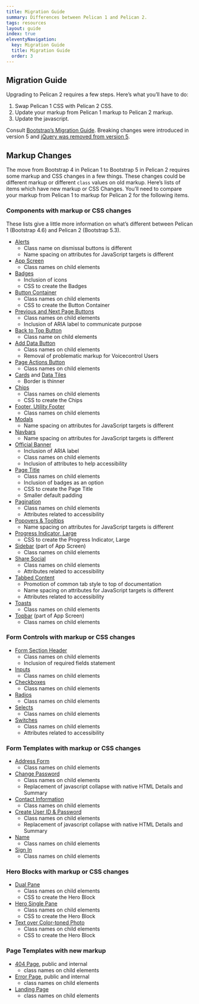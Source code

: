 ```yaml
---
title: Migration Guide
summary: Differences between Pelican 1 and Pelican 2.
tags: resources
layout: guide
index: true
eleventyNavigation:
  key: Migration Guide
  title: Migration Guide
  order: 3
---
```


## Migration Guide

Upgrading to Pelican 2 requires a few steps. Here’s what you’ll have to do:

1. Swap Pelican 1 CSS with Pelican 2 CSS.
1. Update your markup from Pelican 1 markup to Pelican 2 markup.
1. Update the javascript.

Consult [Bootstrap’s Migration Guide](https://getbootstrap.com/docs/5.0/migration/). Breaking changes were introduced in version 5 and [jQuery was removed from version 5](https://getbootstrap.com/docs/5.0/migration/#javascript).

## Markup Changes

The move from Bootstrap 4 in Pelican 1 to Bootstrap 5 in Pelican 2 requires some markup and CSS changes in a few things. These changes could be different markup or different `class` values on old markup. Here’s lists of items which have new markup or CSS Changes. You’ll need to compare your markup from Pelican 1 to markup for Pelican 2 for the following items.

### Components with markup or CSS changes

These lists give a little more information on what’s different between Pelican 1 (Bootstrap 4.6) and Pelican 2 (Bootstrap 5.3).

- [Alerts](/components/alerts/)
  - Class name on dismissal buttons is different
  - Name spacing on attributes for JavaScript targets is different
- [App Screen](/components/app-screen/)
  - Class names on child elements
- [Badges](/components/badges/)
  - Inclusion of icons
  - CSS to create the Badges
- [Button Container](/components/button-container/)
  - Class names on child elements
  - CSS to create the Button Container
- [Previous and Next Page Buttons](/components/buttons-previous-next-page/)
  - Class names on child elements
  - Inclusion of ARIA label to communicate purpose
- [Back to Top Button](/components/back-to-top-button/)
  - Class name on child elements
- [Add Data Button](/components/add-data-button/)
  - Class names on child elements
  - Removal of problematic markup for Voicecontrol Users
- [Page Actions Button](/components/page-actions-button/)
  - Class names on child elements
- [Cards](/components/cards/) and [Data Tiles](/components/data-tile/)
  - Border is thinner
- [Chips](/components/chip/)
  - Class names on child elements
  - CSS to create the Chips
- [Footer, Utility Footer](/components/footer/)
  - Class names on child elements
- [Modals](/components/modal/)
  - Name spacing on attributes for JavaScript targets is different
- [Navbars](/components/navbar/)
  - Name spacing on attributes for JavaScript targets is different
- [Official Banner](/components/official-banner/)
  - Inclusion of ARIA label
  - Class names on child elements
  - Inclusion of attributes to help accessibility
- [Page Title](/components/page-title/)
  - Class names on child elements
  - Inclusion of badges as an option
  - CSS to create the Page Title
  - Smaller default padding
- [Pagination](/components/pagination/)
  - Class names on child elements
  - Attributes related to accessibility
- [Popovers &amp; Tooltips](/components/popovers-tooltips/)
  - Name spacing on attributes for JavaScript targets is different
- [Progress Indicator, Large](/components/progress/)
  - CSS to create the Progress Indicator, Large
- [Sidebar](/components/app-screen/) (part of App Screen)
  - Class names on child elements
- [Share Social](/components/share-and-social/)
  - Class names on child elements
  - Attributes related to accessibility
- [Tabbed Content](/components/tabbed-content/)
  - Promotion of common tab style to top of documentation
  - Name spacing on attributes for JavaScript targets is different
  - Attributes related to accessibility
- [Toasts](/components/toasts/)
  - Class names on child elements
- [Topbar](/components/app-screen/) (part of App Screen)
  - Class names on child elements

### Form Controls with markup or CSS changes

- [Form Section Header](/form-controls/form-section-header/)
  - Class names on child elements
  - Inclusion of required fields statement
- [Inputs](/form-controls/inputs/)
  - Class names on child elements
- [Checkboxes](/form-controls/checkboxes/)
  - Class names on child elements
- [Radios](/form-controls/radios/)
  - Class names on child elements
- [Selects](/form-controls/select/)
  - Class names on child elements
- [Switches](/form-controls/switches/)
  - Class names on child elements
  - Attributes related to accessibility

### Form Templates with markup or CSS changes

- [Address Form](/form-templates/address/)
  - Class names on child elements
- [Change Password](/form-templates/change-password/)
  - Class names on child elements
  - Replacement of javascript collapse with native HTML Details and Summary
- [Contact Information](/form-templates/contact-information/)
  - Class names on child elements
- [Create User ID &amp; Password](/form-templates/create-user-id-and-password/)
  - Class names on child elements
  - Replacement of javascript collapse with native HTML Details and Summary
- [Name](/form-templates/name/)
  - Class names on child elements
- [Sign In](/form-templates/sign-in/)
  - Class names on child elements

### Hero Blocks with markup or CSS changes

- [Dual Pane](/hero-blocks/dual-pane/)
  - Class names on child elements
  - CSS to create the Hero Block
- [Hero Single Pane](/hero-blocks/single-pane/)
  - Class names on child elements
  - CSS to create the Hero Block
- [Text over Color-toned Photo](/hero-blocks/text-over-color-toned-photo/)
  - Class names on child elements
  - CSS to create the Hero Block

### Page Templates with new markup

- [404 Page](/page-templates/404-page/), public and internal
  - class names on child elements
- [Error Page](/page-templates/error-page/), public and internal
  - class names on child elements
- [Landing Page](/page-templates/landing-page/)
  - class names on child elements
